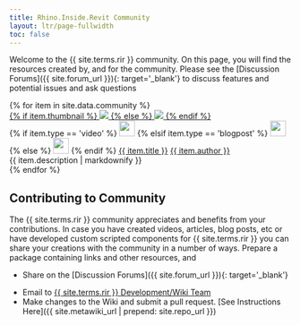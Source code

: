 ```yaml
---
title: Rhino.Inside.Revit Community
layout: ltr/page-fullwidth
toc: false
---
```


<script>
    $(document).ready(function(){
      $(".gallery-item").hover(function(){
            $(this).addClass("gallery-item-focused");
            $(this).find(".extra").css("display", "block");
        }, function(){
            $(this).removeClass("gallery-item-focused");
            $(this).find(".extra").css("display", "none");
      });
    });
</script>

Welcome to the {{ site.terms.rir }} community. On this page, you will find the resources created by, and for the community. Please see the [Discussion Forums]({{ site.forum_url }}){: target='_blank'} to discuss features and potential issues and ask questions

<div class="gallery-large-grid">
    {% for item in site.data.community %}
    <div class="gallery-item" >
    <a href="{{ item.url }}" target="blank">
        <div class="gallery-thumbnail">
        {% if item.thumbnail %}
            <img src="{{ item.thumbnail}}" />
        {% else %}
            <img src="{{ site.baseurl }}/assets/img/gallery-placeholder.png" />
        {% endif %}
        </div>
    </a>
    <div class="gallery-info">
        {% if item.type == 'video' %}
            <img width="28" height="28" src="{{ site.baseurl }}/assets/img/video.svg" />
        {% elsif item.type == 'blogpost' %}
            <img width="28" height="28" src="{{ site.baseurl }}/assets/img/post.svg" />
        {% else %}
            <img width="28" height="28" src="{{ site.baseurl }}/assets/img/link.svg" />
        {% endif %}
        <a class="title" href="{{ item.url }}" target="blank">{{ item.title }}</a>
        <a class="author" href="{{ item.authorUrl }}">{{ item.author }}</a>
        <div class="extra">
            {{ item.description | markdownify }}
        </div>
    </div>
    </div>
    {% endfor %}
</div>
    
## Contributing to Community

The {{ site.terms.rir }} community appreciates and benefits from your contributions. In case you have created videos, articles, blog posts, etc or have developed custom scripted components for {{ site.terms.rir }} you can share your creations with the community in a number of ways. Prepare a package containing links and other resources, and

- Share on the [Discussion Forums]({{ site.forum_url }}){: target='_blank'}
<!-- Email link here is obfuscated. See Wiki docs for guidelines -->
- Email to <a href="#" data-dump="bWFpbHRvOnJoaW5vLmluc2lkZS5yZXZpdEBtY25lZWwuY29tP3N1YmplY3Q9Q29tbXVuaXR5IFN1Ym1pc3Npb24=" onfocus="this.href = atob(this.dataset.dump)">{{ site.terms.rir }} Development/Wiki Team</a>
- Make changes to the Wiki and submit a pull request. [See Instructions Here]({{ site.metawiki_url | prepend: site.repo_url }})

